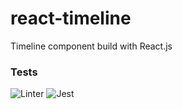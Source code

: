 # react-timeline
Timeline component build with React.js

### Tests
![Linter](https://github.com/xxxsssxxx/react-timeline/workflows/Linter/badge.svg) ![Jest](https://github.com/xxxsssxxx/react-timeline/workflows/Jest/badge.svg)
